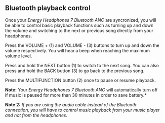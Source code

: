 ## Bluetooth playback control

Once your *Energy Headphones 7 Bluetooth ANC* are syncronized, you will be able to control basic playback functions such as turning up and down the volume and switching to the next or previous song directly from your headphones.

Press the VOLUME + (1) and VOLUME - (3) buttons to turn up and down the volume respectively. You will hear a beep when reaching the maximum volume level.

Press and hold the NEXT button (1) to switch to the next song. You can also press and hold the BACK button (3) to go back to the previous song.

Press the MULTIFUNCTION button (2) once to pause or resume playback. 

**Note:** Your *Energy Headphones 7 Bluetooth ANC* will automatically turn off if music is paused for more than 30 minutes in order to save battery.*

**Note 2:** *If you are using the audio cable instead of the Bluetooth connection, you will have to control music playback from your music player and not from the headphones.*

